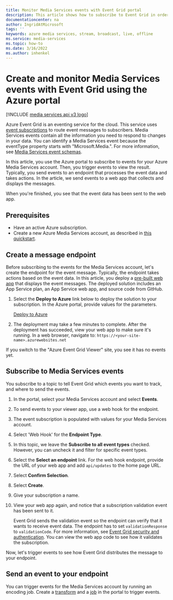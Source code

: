 ```yaml
---
title: Monitor Media Services events with Event Grid portal
description: This article shows how to subscribe to Event Grid in order to monitor Azure Media Services events.
documentationcenter: na
author: IngridAtMicrosoft
tags: ''
keywords: azure media services, stream, broadcast, live, offline
ms.service: media-services
ms.topic: how-to
ms.date: 3/16/2022
ms.author: inhenkel
---
```


# Create and monitor Media Services events with Event Grid using the Azure portal

[!INCLUDE [media services api v3 logo](../includes/v3-hr.md)]

Azure Event Grid is an eventing service for the cloud. This service uses [event subscriptions](https://docs.microsoft.com/event-grid/concepts.md#event-subscriptions) to route event messages to subscribers. Media Services events contain all the information you need to respond to changes in your data. You can identify a  Media Services event because the eventType property starts with "Microsoft.Media.". For more information, see [Media Services event schemas](media-services-event-schemas.md).

In this article, you use the Azure portal to subscribe to events for your Azure Media Services account. Then, you trigger events to view the result. Typically, you send events to an endpoint that processes the event data and takes actions. In the article, we send events to a web app that collects and displays the messages.

When you're finished, you see that the event data has been sent to the web app.

## Prerequisites

* Have an active Azure subscription.
* Create a new Azure Media Services account, as described in [this quickstart](../account-create-how-to.md).

## Create a message endpoint

Before subscribing to the events for the Media Services account, let's create the endpoint for the event message. Typically, the endpoint takes actions based on the event data. In this article, you deploy a [pre-built web app](https://github.com/Azure-Samples/azure-event-grid-viewer) that displays the event messages. The deployed solution includes an App Service plan, an App Service web app, and source code from GitHub.

1. Select the **Deploy to Azure** link below to deploy the solution to your subscription. In the Azure portal, provide values for the parameters.

   [Deploy to Azure](https://portal.azure.com/#create/Microsoft.Template/uri/https%3A%2F%2Fraw.githubusercontent.com%2FAzure-Samples%2Fazure-event-grid-viewer%2Fmaster%2Fazuredeploy.json)

1. The deployment may take a few minutes to complete. After the deployment has succeeded, view your web app to make sure it's running. In a web browser, navigate to:
`https://<your-site-name>.azurewebsites.net`

If you switch to the "Azure Event Grid Viewer" site, you see it has no events yet.

## Subscribe to Media Services events

You subscribe to a topic to tell Event Grid which events you want to track, and where to send the events.

1. In the portal, select your Media Services account and select **Events**.
1. To send events to your viewer app, use a web hook for the endpoint.
1. The event subscription is populated with values for your Media Services account.
1. Select 'Web Hook' for the **Endpoint Type**.
1. In this topic, we leave the **Subscribe to all event types** checked. However, you can uncheck it and filter for specific event types.
1. Select the **Select an endpoint** link.
    For the web hook endpoint, provide the URL of your web app and add `api/updates` to the home page URL.
1. Select **Confirm Selection**.
1. Select **Create**.
1. Give your subscription a name.
1. View your web app again, and notice that a subscription validation event has been sent to it.

    Event Grid sends the validation event so the endpoint can verify that it wants to receive event data. The endpoint has to set `validationResponse` to `validationCode`. For more information, see [Event Grid security and authentication](https://docs.microsoft.com/event-grid/security-authentication.md). You can view the web app code to see how it validates the subscription.

Now, let's trigger events to see how Event Grid distributes the message to your endpoint.

## Send an event to your endpoint

You can trigger events for the Media Services account by running an encoding job. Create a [transform](transform-create-transform-how-to.md?tabs=portal) and a [job](job-create-how-to.md?tabs=portal) in the portal to trigger events.